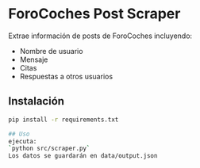 # ForoCoches Post Scraper

Extrae información de posts de ForoCoches incluyendo:
- Nombre de usuario
- Mensaje
- Citas
- Respuestas a otros usuarios

## Instalación
```bash
pip install -r requirements.txt

## Uso
ejecuta:
`python src/scraper.py`
Los datos se guardarán en data/output.json